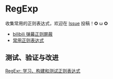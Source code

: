 # RegExp

收集常用的正则表达式，欢迎在 [Issue](https://github.com/WillSat/RegExp/issues) 投稿！✪ ω ✪

- [bilibili 弹幕正则屏蔽](dist/bilibili_danmu_block.md)
- [常用正则表达式](dist/common.md)

## 测试、验证与改进

[RegExr: 学习、构建和测试正则表达式](https://regexr-cn.com/)